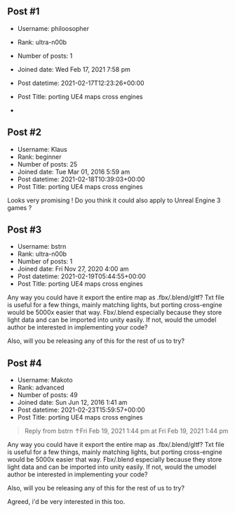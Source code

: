 ## Post #1
- Username: philoosopher
- Rank: ultra-n00b
- Number of posts: 1
- Joined date: Wed Feb 17, 2021 7:58 pm
- Post datetime: 2021-02-17T12:23:26+00:00
- Post Title: porting UE4 maps cross engines

-
## Post #2
- Username: Klaus
- Rank: beginner
- Number of posts: 25
- Joined date: Tue Mar 01, 2016 5:59 am
- Post datetime: 2021-02-18T10:39:03+00:00
- Post Title: porting UE4 maps cross engines

Looks very promising ! 
Do you think it could also apply to Unreal Engine 3 games ?
## Post #3
- Username: bstrn
- Rank: ultra-n00b
- Number of posts: 1
- Joined date: Fri Nov 27, 2020 4:00 am
- Post datetime: 2021-02-19T05:44:55+00:00
- Post Title: porting UE4 maps cross engines

Any way you could have it export the entire map as .fbx/.blend/gltf? Txt file is useful for a few things, mainly matching lights, but porting cross-engine would be 5000x easier that way.  Fbx/.blend especially because they store light data and can be imported into unity easily.   If not, would the umodel author be interested in implementing your code?

Also, will you be releasing any of this for the rest of us to try?
## Post #4
- Username: Makoto
- Rank: advanced
- Number of posts: 49
- Joined date: Sun Jun 12, 2016 1:41 am
- Post datetime: 2021-02-23T15:59:57+00:00
- Post Title: porting UE4 maps cross engines

> Reply from bstrn ↑Fri Feb 19, 2021 1:44 pm at Fri Feb 19, 2021 1:44 pm
>
> 
Any way you could have it export the entire map as .fbx/.blend/gltf? Txt file is useful for a few things, mainly matching lights, but porting cross-engine would be 5000x easier that way.  Fbx/.blend especially because they store light data and can be imported into unity easily.   If not, would the umodel author be interested in implementing your code?

Also, will you be releasing any of this for the rest of us to try?

Agreed, i'd be very interested in this too.
